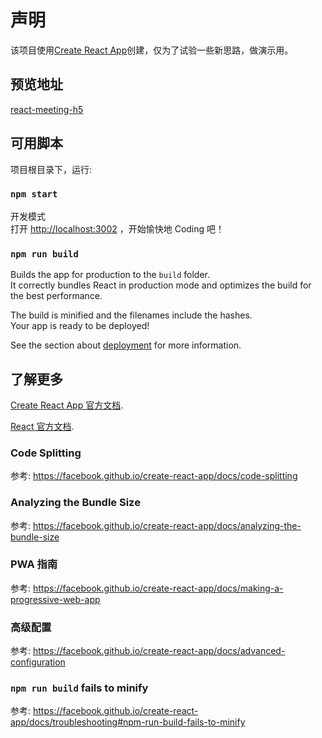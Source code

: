 # 声明

该项目使用[Create React App](https://github.com/facebook/create-react-app)创建，仅为了试验一些新思路，做演示用。

## 预览地址

[react-meeting-h5](https://demo.yangerxiao.com/react-meeting-h5/)

## 可用脚本

项目根目录下，运行:

### `npm start`

开发模式<br>
打开 [http://localhost:3002](http://localhost:3002) ，开始愉快地 Coding 吧！

### `npm run build`

Builds the app for production to the `build` folder.<br>
It correctly bundles React in production mode and optimizes the build for the best performance.

The build is minified and the filenames include the hashes.<br>
Your app is ready to be deployed!

See the section about [deployment](https://facebook.github.io/create-react-app/docs/deployment) for more information.

## 了解更多

[Create React App 官方文档](https://facebook.github.io/create-react-app/docs/getting-started).

[React 官方文档](https://reactjs.org/).

### Code Splitting

参考: https://facebook.github.io/create-react-app/docs/code-splitting

### Analyzing the Bundle Size

参考: https://facebook.github.io/create-react-app/docs/analyzing-the-bundle-size

### PWA 指南

参考: https://facebook.github.io/create-react-app/docs/making-a-progressive-web-app

### 高级配置

参考: https://facebook.github.io/create-react-app/docs/advanced-configuration

### `npm run build` fails to minify

参考: https://facebook.github.io/create-react-app/docs/troubleshooting#npm-run-build-fails-to-minify
